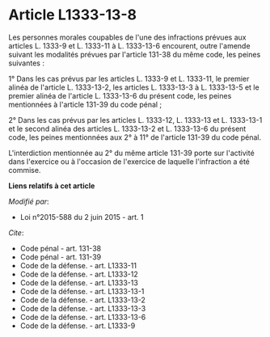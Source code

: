 # Article L1333-13-8

Les personnes morales coupables de l'une des infractions prévues aux articles L. 1333-9 et L. 1333-11 à L. 1333-13-6
encourent, outre l'amende suivant les modalités prévues par l'article 131-38 du même code, les peines suivantes : 

1° Dans les cas prévus par les articles L. 1333-9 et L. 1333-11, le premier alinéa de l'article L. 1333-13-2, les articles L.
1333-13-3 à L. 1333-13-5 et le premier alinéa de l'article L. 1333-13-6 du présent code, les peines mentionnées à l'article
131-39 du code pénal ; 

2° Dans les cas prévus par les articles L. 1333-12, L. 1333-13 et L. 1333-13-1 et le second alinéa des articles L. 1333-13-2
et L. 1333-13-6 du présent code, les peines mentionnées aux 2° à 11° de l'article 131-39 du code pénal. 

L'interdiction mentionnée au 2° du même article 131-39 porte sur l'activité dans l'exercice ou à l'occasion de l'exercice de
laquelle l'infraction a été commise.

**Liens relatifs à cet article**

_Modifié par_:

  - Loi n°2015-588 du 2 juin 2015 - art. 1

_Cite_:

  - Code pénal - art. 131-38
  - Code pénal - art. 131-39
  - Code de la défense. - art. L1333-11
  - Code de la défense. - art. L1333-12
  - Code de la défense. - art. L1333-13
  - Code de la défense. - art. L1333-13-1
  - Code de la défense. - art. L1333-13-2
  - Code de la défense. - art. L1333-13-3
  - Code de la défense. - art. L1333-13-6
  - Code de la défense. - art. L1333-9
